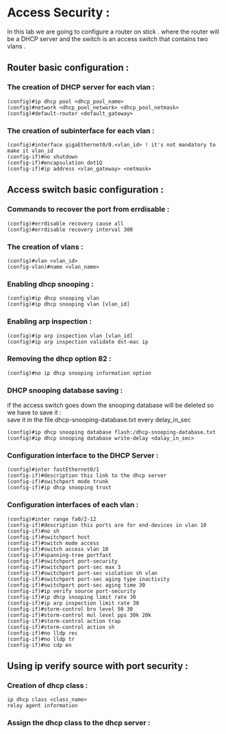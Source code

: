 # Access Security :
In this lab we are going to configure a router on stick . where the router will be a DHCP server and the switch is an access switch that contains two vlans .

## Router basic configuration :
### The creation of DHCP server for each vlan :
```
(config)#ip dhcp pool <dhcp_pool_name>
(config)#network <dhcp_pool_network> <dhcp_pool_netmask>
(config)#default-router <default_gateway>
```
### The creation of subinterface for each vlan :
```
(config)#interface gigaEthernet0/0.<vlan_id> ! it's not mandatory to make it vlan_id
(config-if)#no shutdown
(config-if)#encapsulation dot1Q
(config-if)#ip address <vlan_gateway> <netmask>
```

## Access switch basic configuration :
### Commands to recover the port from errdisable :
```
(config)#errdisable recovery cause all 
(config)#errdisable recovery interval 300
```
### The creation of vlans : 
```
(config)#vlan <vlan_id>
(config-vlan)#name <vlan_name>
```
### Enabling dhcp snooping :
```
(config)#ip dhcp snooping vlan 
(config)#ip dhcp snooping vlan [vlan_id]
```
### Enabling arp inspection :
```
(config)#ip arp inspection vlan [vlan_id]
(config)#ip arp inspection validate dst-mac ip
```
### Removing the dhcp option 82 : 
```
(config)#no ip dhcp snooping information option 
```
### DHCP snooping database saving :
if the access switch goes down the snooping database will be deleted so we have to save it :
<br>
save it in the file dhcp-snooping-database.txt every delay_in_sec 
```
(config)#ip dhcp snooping database flash:/dhcp-snooping-database.txt
(config)#ip dhcp snooping database write-delay <dalay_in_sec> 
```
### Configuration interface to the DHCP Server : 

```
(config)#inter fastEthernet0/1
(config-if)#description this link to the dhcp server
(config-if)#switchport mode trunk 
(config-if)#ip dhcp snooping trust
```
### Configuration interfaces of each vlan : 

```
(config)#inter range fa0/2-12 
(config-if)#description this ports are for end-devices in vlan 10  
(config-if)#no sh 
(config-if)#switchport host
(config-if)#switch mode access 
(config-if)#switch access vlan 10
(config-if)#spanning-tree portfast
(config-if)#switchport port-security
(config-if)#switchport port-sec max 3
(config-if)#switchport port-sec violation sh vlan
(config-if)#switchport port-sec aging type inactivity
(config-if)#switchport port-sec aging time 30
(config-if)#ip verify source port-security
(config-if)#ip dhcp snooping limit rate 30
(config-if)#ip arp inspection limit rate 30
(config-if)#storm-control bro level 50 30
(config-if)#storm-control mul level pps 30k 20k
(config-if)#storm-control action trap
(config-if)#storm-control action sh
(config-if)#no lldp rec 
(config-if)#no lldp tr 
(config-if)#no cdp en
```
## Using ip verify source with port security : 
### Creation of dhcp class :
```
ip dhcp class <class_name>
relay agent information
```
### Assign the dhcp class to the dhcp server : 

